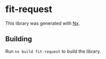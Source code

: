 # fit-request

This library was generated with [Nx](https://nx.dev).

## Building

Run `nx build fit-request` to build the library.
